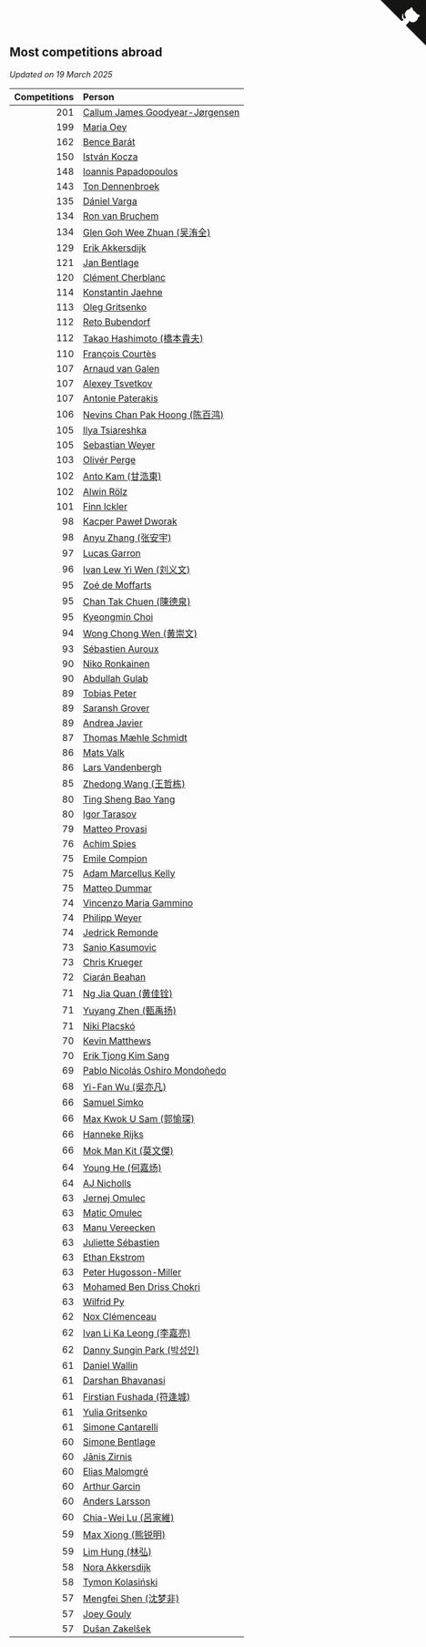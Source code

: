 ## Most competitions abroad

*Updated on 19 March 2025*

| Competitions | Person |
| ---: | :--- |
| 201 | [Callum James Goodyear-Jørgensen](https://www.worldcubeassociation.org/persons/2012GOOD02) |
| 199 | [Maria Oey](https://www.worldcubeassociation.org/persons/2007OEYM01) |
| 162 | [Bence Barát](https://www.worldcubeassociation.org/persons/2008BARA01) |
| 150 | [István Kocza](https://www.worldcubeassociation.org/persons/2005KOCZ01) |
| 148 | [Ioannis Papadopoulos](https://www.worldcubeassociation.org/persons/2013PAPA01) |
| 143 | [Ton Dennenbroek](https://www.worldcubeassociation.org/persons/2003DENN01) |
| 135 | [Dániel Varga](https://www.worldcubeassociation.org/persons/2008VARG01) |
| 134 | [Ron van Bruchem](https://www.worldcubeassociation.org/persons/2003BRUC01) |
| 134 | [Glen Goh Wee Zhuan (吴洧全)](https://www.worldcubeassociation.org/persons/2015ZHUA01) |
| 129 | [Erik Akkersdijk](https://www.worldcubeassociation.org/persons/2005AKKE01) |
| 121 | [Jan Bentlage](https://www.worldcubeassociation.org/persons/2010BENT01) |
| 120 | [Clément Cherblanc](https://www.worldcubeassociation.org/persons/2014CHER05) |
| 114 | [Konstantin Jaehne](https://www.worldcubeassociation.org/persons/2015JAEH01) |
| 113 | [Oleg Gritsenko](https://www.worldcubeassociation.org/persons/2011GRIT01) |
| 112 | [Reto Bubendorf](https://www.worldcubeassociation.org/persons/2012BUBE01) |
| 112 | [Takao Hashimoto (橋本貴夫)](https://www.worldcubeassociation.org/persons/2007HASH01) |
| 110 | [François Courtès](https://www.worldcubeassociation.org/persons/2008COUR01) |
| 107 | [Arnaud van Galen](https://www.worldcubeassociation.org/persons/2006GALE01) |
| 107 | [Alexey Tsvetkov](https://www.worldcubeassociation.org/persons/2017TSVE02) |
| 107 | [Antonie Paterakis](https://www.worldcubeassociation.org/persons/2012PATE01) |
| 106 | [Nevins Chan Pak Hoong (陈百鸿)](https://www.worldcubeassociation.org/persons/2010CHAN20) |
| 105 | [Ilya Tsiareshka](https://www.worldcubeassociation.org/persons/2012TERE01) |
| 105 | [Sebastian Weyer](https://www.worldcubeassociation.org/persons/2010WEYE02) |
| 103 | [Olivér Perge](https://www.worldcubeassociation.org/persons/2007PERG01) |
| 102 | [Anto Kam (甘浩東)](https://www.worldcubeassociation.org/persons/2017TUNG13) |
| 102 | [Alwin Rölz](https://www.worldcubeassociation.org/persons/2016ROLZ01) |
| 101 | [Finn Ickler](https://www.worldcubeassociation.org/persons/2012ICKL01) |
| 98 | [Kacper Paweł Dworak](https://www.worldcubeassociation.org/persons/2020DWOR01) |
| 98 | [Anyu Zhang (张安宇)](https://www.worldcubeassociation.org/persons/2012ZHAN08) |
| 97 | [Lucas Garron](https://www.worldcubeassociation.org/persons/2006GARR01) |
| 96 | [Ivan Lew Yi Wen (刘义文)](https://www.worldcubeassociation.org/persons/2012WENI01) |
| 95 | [Zoé de Moffarts](https://www.worldcubeassociation.org/persons/2010MOFF02) |
| 95 | [Chan Tak Chuen (陳德泉)](https://www.worldcubeassociation.org/persons/2007CHUE01) |
| 95 | [Kyeongmin Choi](https://www.worldcubeassociation.org/persons/2017CHOI07) |
| 94 | [Wong Chong Wen (黄崇文)](https://www.worldcubeassociation.org/persons/2014WENW01) |
| 93 | [Sébastien Auroux](https://www.worldcubeassociation.org/persons/2008AURO01) |
| 90 | [Niko Ronkainen](https://www.worldcubeassociation.org/persons/2010RONK01) |
| 90 | [Abdullah Gulab](https://www.worldcubeassociation.org/persons/2014GULA02) |
| 89 | [Tobias Peter](https://www.worldcubeassociation.org/persons/2014PETE03) |
| 89 | [Saransh Grover](https://www.worldcubeassociation.org/persons/2014GROV01) |
| 89 | [Andrea Javier](https://www.worldcubeassociation.org/persons/2010JAVI01) |
| 87 | [Thomas Mæhle Schmidt](https://www.worldcubeassociation.org/persons/2013SCHM02) |
| 86 | [Mats Valk](https://www.worldcubeassociation.org/persons/2007VALK01) |
| 86 | [Lars Vandenbergh](https://www.worldcubeassociation.org/persons/2003VAND01) |
| 85 | [Zhedong Wang (王哲栋)](https://www.worldcubeassociation.org/persons/2015WANG83) |
| 80 | [Ting Sheng Bao Yang](https://www.worldcubeassociation.org/persons/2008BAOY01) |
| 80 | [Igor Tarasov](https://www.worldcubeassociation.org/persons/2016TARA04) |
| 79 | [Matteo Provasi](https://www.worldcubeassociation.org/persons/2009PROV01) |
| 76 | [Achim Spies](https://www.worldcubeassociation.org/persons/2021SPIE01) |
| 75 | [Emile Compion](https://www.worldcubeassociation.org/persons/2007COMP01) |
| 75 | [Adam Marcellus Kelly](https://www.worldcubeassociation.org/persons/2016KELL10) |
| 75 | [Matteo Dummar](https://www.worldcubeassociation.org/persons/2017DUMM01) |
| 74 | [Vincenzo Maria Gammino](https://www.worldcubeassociation.org/persons/2016GAMM01) |
| 74 | [Philipp Weyer](https://www.worldcubeassociation.org/persons/2010WEYE01) |
| 74 | [Jedrick Remonde](https://www.worldcubeassociation.org/persons/2008REMO01) |
| 73 | [Sanio Kasumovic](https://www.worldcubeassociation.org/persons/2009KASU01) |
| 73 | [Chris Krueger](https://www.worldcubeassociation.org/persons/2006KRUE01) |
| 72 | [Ciarán Beahan](https://www.worldcubeassociation.org/persons/2012BEAH01) |
| 71 | [Ng Jia Quan (黄佳铨)](https://www.worldcubeassociation.org/persons/2015QUAN03) |
| 71 | [Yuyang Zhen (甄禹扬)](https://www.worldcubeassociation.org/persons/2013ZHEN11) |
| 71 | [Niki Placskó](https://www.worldcubeassociation.org/persons/2008PLAC01) |
| 70 | [Kevin Matthews](https://www.worldcubeassociation.org/persons/2010MATT02) |
| 70 | [Erik Tjong Kim Sang](https://www.worldcubeassociation.org/persons/2018SANG01) |
| 69 | [Pablo Nicolás Oshiro Mondoñedo](https://www.worldcubeassociation.org/persons/2010MOND01) |
| 68 | [Yi-Fan Wu (吳亦凡)](https://www.worldcubeassociation.org/persons/2010WUIF01) |
| 66 | [Samuel Simko](https://www.worldcubeassociation.org/persons/2016SIMK01) |
| 66 | [Max Kwok U Sam (郭愉琛)](https://www.worldcubeassociation.org/persons/2018SAMK01) |
| 66 | [Hanneke Rijks](https://www.worldcubeassociation.org/persons/2008RIJK01) |
| 66 | [Mok Man Kit (莫文傑)](https://www.worldcubeassociation.org/persons/2009KITM01) |
| 64 | [Young He (何嘉炀)](https://www.worldcubeassociation.org/persons/2014HEYO01) |
| 64 | [AJ Nicholls](https://www.worldcubeassociation.org/persons/2015NICH04) |
| 63 | [Jernej Omulec](https://www.worldcubeassociation.org/persons/2010OMUL01) |
| 63 | [Matic Omulec](https://www.worldcubeassociation.org/persons/2010OMUL02) |
| 63 | [Manu Vereecken](https://www.worldcubeassociation.org/persons/2010VERE01) |
| 63 | [Juliette Sébastien](https://www.worldcubeassociation.org/persons/2014SEBA01) |
| 63 | [Ethan Ekstrom](https://www.worldcubeassociation.org/persons/2018EKST01) |
| 63 | [Peter Hugosson-Miller](https://www.worldcubeassociation.org/persons/2021HUGO01) |
| 63 | [Mohamed Ben Driss Chokri](https://www.worldcubeassociation.org/persons/2015CHOK01) |
| 63 | [Wilfrid Py](https://www.worldcubeassociation.org/persons/2016PYWI01) |
| 62 | [Nox Clémenceau](https://www.worldcubeassociation.org/persons/2015CLEM03) |
| 62 | [Ivan Li Ka Leong (李嘉亮)](https://www.worldcubeassociation.org/persons/2015LEON02) |
| 62 | [Danny Sungin Park (박성인)](https://www.worldcubeassociation.org/persons/2015PARK13) |
| 61 | [Daniel Wallin](https://www.worldcubeassociation.org/persons/2013WALL03) |
| 61 | [Darshan Bhavanasi](https://www.worldcubeassociation.org/persons/2022BHAV01) |
| 61 | [Firstian Fushada (符逢城)](https://www.worldcubeassociation.org/persons/2015FUSH01) |
| 61 | [Yulia Gritsenko](https://www.worldcubeassociation.org/persons/2012SIDO01) |
| 61 | [Simone Cantarelli](https://www.worldcubeassociation.org/persons/2012CANT02) |
| 60 | [Simone Bentlage](https://www.worldcubeassociation.org/persons/2014OHLE01) |
| 60 | [Jānis Zirnis](https://www.worldcubeassociation.org/persons/2013ZIRN01) |
| 60 | [Elias Malomgré](https://www.worldcubeassociation.org/persons/2017MALO02) |
| 60 | [Arthur Garcin](https://www.worldcubeassociation.org/persons/2014GARC27) |
| 60 | [Anders Larsson](https://www.worldcubeassociation.org/persons/2003LARS01) |
| 60 | [Chia-Wei Lu (呂家維)](https://www.worldcubeassociation.org/persons/2007LUCH01) |
| 59 | [Max Xiong (熊锐明)](https://www.worldcubeassociation.org/persons/2015XION03) |
| 59 | [Lim Hung (林弘)](https://www.worldcubeassociation.org/persons/2016HUNG08) |
| 58 | [Nora Akkersdijk](https://www.worldcubeassociation.org/persons/2009CHRI03) |
| 58 | [Tymon Kolasiński](https://www.worldcubeassociation.org/persons/2016KOLA02) |
| 57 | [Mengfei Shen (沈梦非)](https://www.worldcubeassociation.org/persons/2018SHEN07) |
| 57 | [Joey Gouly](https://www.worldcubeassociation.org/persons/2007GOUL01) |
| 57 | [Dušan Zakelšek](https://www.worldcubeassociation.org/persons/2012ZAKE02) |


<a href="https://github.com/jonatanklosko/wca_statistics" class="github-corner" aria-label="View source on Github"><svg width="80" height="80" viewBox="0 0 250 250" style="fill:#151513; color:#fff; position: absolute; top: 0; border: 0; right: 0;" aria-hidden="true"><path d="M0,0 L115,115 L130,115 L142,142 L250,250 L250,0 Z"></path><path d="M128.3,109.0 C113.8,99.7 119.0,89.6 119.0,89.6 C122.0,82.7 120.5,78.6 120.5,78.6 C119.2,72.0 123.4,76.3 123.4,76.3 C127.3,80.9 125.5,87.3 125.5,87.3 C122.9,97.6 130.6,101.9 134.4,103.2" fill="currentColor" style="transform-origin: 130px 106px;" class="octo-arm"></path><path d="M115.0,115.0 C114.9,115.1 118.7,116.5 119.8,115.4 L133.7,101.6 C136.9,99.2 139.9,98.4 142.2,98.6 C133.8,88.0 127.5,74.4 143.8,58.0 C148.5,53.4 154.0,51.2 159.7,51.0 C160.3,49.4 163.2,43.6 171.4,40.1 C171.4,40.1 176.1,42.5 178.8,56.2 C183.1,58.6 187.2,61.8 190.9,65.4 C194.5,69.0 197.7,73.2 200.1,77.6 C213.8,80.2 216.3,84.9 216.3,84.9 C212.7,93.1 206.9,96.0 205.4,96.6 C205.1,102.4 203.0,107.8 198.3,112.5 C181.9,128.9 168.3,122.5 157.7,114.1 C157.9,116.9 156.7,120.9 152.7,124.9 L141.0,136.5 C139.8,137.7 141.6,141.9 141.8,141.8 Z" fill="currentColor" class="octo-body"></path></svg></a><style>.github-corner:hover .octo-arm{animation:octocat-wave 560ms ease-in-out}@keyframes octocat-wave{0%,100%{transform:rotate(0)}20%,60%{transform:rotate(-25deg)}40%,80%{transform:rotate(10deg)}}@media (max-width:500px){.github-corner:hover .octo-arm{animation:none}.github-corner .octo-arm{animation:octocat-wave 560ms ease-in-out}}</style>

